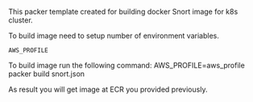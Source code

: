 This packer template created for building docker Snort image for k8s cluster.

To build image need to setup number of environment variables.


```
AWS_PROFILE
```
To build image run the following command:
AWS_PROFILE=aws_profile packer build snort.json

As result you will get image at ECR you provided previously.

